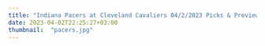 ```yaml
---
title: "Indiana Pacers at Cleveland Cavaliers 04/2/2023 Picks & Preview"
date: 2023-04-02T22:25:27+03:00
thumbnail:  "pacers.jpg"
---
```


